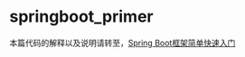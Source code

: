# springboot_primer

本篇代码的解释以及说明请转至，[Spring Boot框架简单快速入门](https://blog.csdn.net/LOL_toulan/article/details/104883636)
